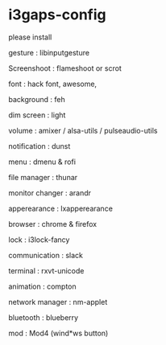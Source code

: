 
# i3gaps-config

please install 

gesture 	: libinputgesture 

Screenshoot 	: flameshoot or scrot

font 		: hack font, awesome, 

background 	: feh

dim screen 	: light

volume 		: amixer / alsa-utils / pulseaudio-utils 

notification 	: dunst

menu 		: dmenu & rofi

file manager 	: thunar

monitor changer : arandr

apperearance 	: lxapperearance

browser 	: chrome & firefox

lock 		: i3lock-fancy

communication 	: slack

terminal	: rxvt-unicode

animation	: compton

network manager	: nm-applet

bluetooth 	: blueberry

mod		: Mod4 (wind*ws button)
